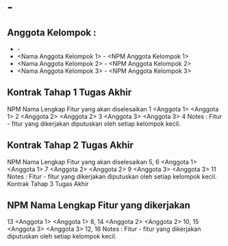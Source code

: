 # <Nama Kelompok> - <Sistem Informasi yang dikerjakan>
## Anggota Kelompok :
- <Nama Ketua Kelompok> - <NPM Ketua Kelompok>
- <Nama Anggota Kelompok 1> - <NPM Anggota Kelompok 1>
- <Nama Anggota Kelompok 2> - <NPM Anggota Kelompok 2>
- <Nama Anggota Kelompok 3> - <NPM Anggota Kelompok 3>
## Kontrak Tahap 1 Tugas Akhir
NPM Nama Lengkap Fitur yang akan
diselesaikan
<Ketua Anggota> <Ketua Anggota> 1
<Anggota 1> <Anggota 1> 2
<Anggota 2> <Anggota 2> 3
<Anggota 3> <Anggota 3> 4
Notes : Fitur - fitur yang dikerjakan diputuskan oleh setiap kelompok kecil.
## Kontrak Tahap 2 Tugas Akhir
NPM Nama Lengkap Fitur yang akan
diselesaikan
<Ketua Anggota> <Ketua Anggota> 5, 6
<Anggota 1> <Anggota 1> 7
<Anggota 2> <Anggota 2> 9
<Anggota 3> <Anggota 3> 11
Notes : Fitur - fitur yang dikerjakan diputuskan oleh setiap kelompok kecil.
Kontrak Tahap 3 Tugas Akhir
## NPM Nama Lengkap Fitur yang dikerjakan
<Ketua Anggota> <Ketua Anggota> 13
<Anggota 1> <Anggota 1> 8, 14
<Anggota 2> <Anggota 2> 10, 15
<Anggota 3> <Anggota 3> 12, 16
Notes : Fitur - fitur yang dikerjakan diputuskan oleh setiap kelompok kecil.

